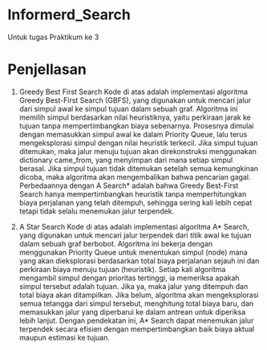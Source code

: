 # Informerd_Search

Untuk tugas Praktikum ke 3

# Penjellasan

1. Greedy Best First Search
   Kode di atas adalah implementasi algoritma Greedy Best-First Search (GBFS), yang digunakan untuk mencari jalur dari simpul awal ke simpul tujuan dalam sebuah graf. Algoritma ini memilih simpul berdasarkan nilai heuristiknya, yaitu perkiraan jarak ke tujuan tanpa mempertimbangkan biaya sebenarnya.
   Prosesnya dimulai dengan memasukkan simpul awal ke dalam Priority Queue, lalu terus mengeksplorasi simpul dengan nilai heuristik terkecil. Jika simpul tujuan ditemukan, maka jalur menuju tujuan akan direkonstruksi menggunakan dictionary came_from, yang menyimpan dari mana setiap simpul berasal. Jika simpul tujuan tidak ditemukan setelah semua kemungkinan dicoba, maka algoritma akan mengembalikan bahwa pencarian gagal.
   Perbedaannya dengan A Search\* adalah bahwa Greedy Best-First Search hanya mempertimbangkan heuristik tanpa memperhitungkan biaya perjalanan yang telah ditempuh, sehingga sering kali lebih cepat tetapi tidak selalu menemukan jalur terpendek.

2. A Star Search
   Kode di atas adalah implementasi algoritma A* Search, yang digunakan untuk mencari jalur terpendek dari titik awal ke tujuan dalam sebuah graf berbobot. Algoritma ini bekerja dengan menggunakan Priority Queue untuk menentukan simpul (node) mana yang akan dieksplorasi berdasarkan total biaya perjalanan sejauh ini dan perkiraan biaya menuju tujuan (heuristik). Setiap kali algoritma mengambil simpul dengan prioritas tertinggi, ia memeriksa apakah simpul tersebut adalah tujuan. Jika ya, maka jalur yang ditempuh dan total biaya akan ditampilkan. Jika belum, algoritma akan mengeksplorasi semua tetangga dari simpul tersebut, menghitung total biaya baru, dan memasukkan jalur yang diperbarui ke dalam antrean untuk diperiksa lebih lanjut. Dengan pendekatan ini, A* Search dapat menemukan jalur terpendek secara efisien dengan mempertimbangkan baik biaya aktual maupun estimasi ke tujuan.
